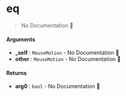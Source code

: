 # eq

> No Documentation 🚧

#### Arguments

- **\_self** : `MouseMotion` \- No Documentation 🚧
- **other** : `MouseMotion` \- No Documentation 🚧

#### Returns

- **arg0** : `bool` \- No Documentation 🚧
